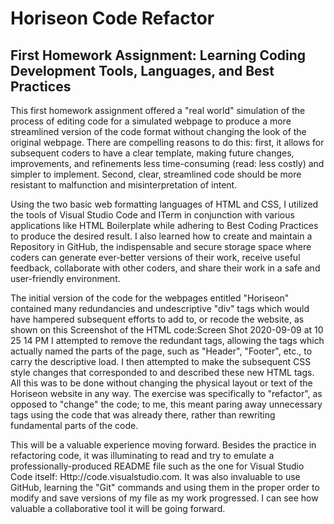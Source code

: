 # Horiseon Code Refactor

## First Homework Assignment: Learning Coding Development Tools, Languages, and Best Practices

This first homework assignment offered a "real world" simulation of the process of editing code for a simulated webpage to produce a more streamlined version of the code format without changing the look of the original webpage. There are compelling reasons to do this: first, it allows for subsequent coders to have a clear template, making future changes, improvements, and refinements less time-consuming (read: less costly) and simpler to implement. Second, clear, streamlined code should be more resistant to malfunction and misinterpretation of intent.

Using the two basic web formatting languages of HTML and CSS, I utilized the tools of Visual Studio Code and ITerm in conjunction with various applications like HTML Boilerplate while adhering to Best Coding Practices to produce the desired result. I also learned how to create and maintain a Repository in GitHub, the indispensable and secure storage space where coders can generate ever-better versions of their work, receive useful feedback, collaborate with other coders, and share their work in a safe and user-friendly environment.

The initial version of the code for the webpages entitled "Horiseon" contained many redundancies and undescriptive "div" tags which would have hampered subsequent efforts to add to, or recode the website, as shown on this Screenshot of the HTML code:Screen Shot 2020-09-09 at 10 25 14 PM I attempted to remove the redundant tags, allowing the tags which actually named the parts of the page, such as "Header", "Footer", etc., to carry the descriptive load. I then attempted to make the subsequent CSS style changes that corresponded to and described these new HTML tags. All this was to be done without changing the physical layout or text of the Horiseon website in any way. The exercise was specifically to "refactor", as opposed to "change" the code; to me, this meant paring away unnecessary tags using the code that was already there, rather than rewriting fundamental parts of the code.

This will be a valuable experience moving forward. Besides the practice in refactoring code, it was illuminating to read and try to emulate a professionally-produced README file such as the one for Visual Studio Code itself: Http://code.visualstudio.com. It was also invaluable to use GitHub, learning the "Git" commands and using them in the proper order to modify and save versions of my file as my work progressed. I can see how valuable a collaborative tool it will be going forward.

